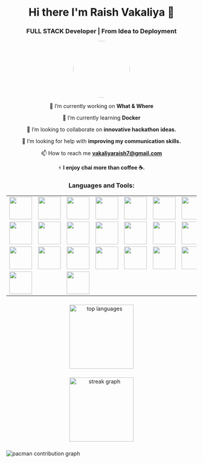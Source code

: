 <h1 align="center">Hi there I'm Raish Vakaliya 👋</h1>
<h3 align="center">FULL STACK Developer | From Idea to Deployment</h3>

<div align="center">
  <img src="https://pbs.twimg.com/profile_images/1911300982194962433/BoalmN03_200x200.jpg" 
     height="150" 
     style="border-radius: 50%;" />
</div>

<div align="center">

🔭 I’m currently working on **What & Where**

🌱 I’m currently learning **Docker**

👯 I’m looking to collaborate on **innovative hackathon ideas.**

🤝 I’m looking for help with **improving my communication skills.**

📫 How to reach me **vakaliyaraish7@gmail.com**

⚡ **I enjoy chai more than coffee ☕.**
</div>

<h3 align="center">Languages and Tools:</h3>
<div align="center">

| | | | | | | |
|---|---|---|---|---|---|---|
| <img src="https://skillicons.dev/icons?i=html" height="60" /> | <img src="https://skillicons.dev/icons?i=css" height="60" /> | <img src="https://skillicons.dev/icons?i=js" height="60" /> | <img src="https://skillicons.dev/icons?i=ts" height="60" /> | <img src="https://skillicons.dev/icons?i=c" height="60" /> | <img src="https://skillicons.dev/icons?i=cpp" height="60" /> | <img src="https://skillicons.dev/icons?i=py" height="60" /> |
| <img src="https://skillicons.dev/icons?i=react" height="60" /> | <img src="https://skillicons.dev/icons?i=vite" height="60" /> | <img src="https://skillicons.dev/icons?i=nodejs" height="60" /> | <img src="https://skillicons.dev/icons?i=express" height="60" /> | <img src="https://skillicons.dev/icons?i=electron" height="60" /> | <img src="https://skillicons.dev/icons?i=tailwind" height="60" /> | <img src="https://skillicons.dev/icons?i=git" height="60" /> |
| <img src="https://pbs.twimg.com/profile_images/1886599096636694528/0Y8VYt94_400x400.png" height="60" /> | <img src="https://skillicons.dev/icons?i=mongodb" height="60" /> | <img src="https://skillicons.dev/icons?i=supabase" height="60" /> | <img src="https://skillicons.dev/icons?i=netlify" height="60" /> | <img src="https://skillicons.dev/icons?i=vercel" height="60" /> | <img src="https://skillicons.dev/icons?i=github" height="60" /> | <img src="https://skillicons.dev/icons?i=postman" height="60" /> |
| <img src="https://avatars.githubusercontent.com/u/49538330?s=280&v=4" height="60" /> |  | <img src="https://resend.com/static/brand/resend-icon-black.svg" height="60" />  |  |  |  |  |

</div>

###

<div align="center">
  <img align="center" src="https://github-readme-stats.vercel.app/api/top-langs?username=raishvakaliya&show_icons=true&layout=compact&theme=dracula&locale=en&border_radius=5&hide_border=true&order=3" height="170" alt="top languages" />
</div>

###

<div align="center">
  <img src="https://streak-stats.demolab.com?user=RaishVakaliya&locale=en&mode=daily&theme=dracula&hide_border=true&border_radius=5&order=3" height="170" alt="streak graph"  />
</div>

###

<picture>
  <source media="(prefers-color-scheme: dark)" srcset="https://raw.githubusercontent.com/RaishVakaliya/RaishVakaliya/output/pacman-contribution-graph-dark.svg">
  <img alt="pacman contribution graph" src="https://raw.githubusercontent.com/RaishVakaliya/RaishVakaliya/output/pacman-contribution-graph.svg">
</picture>

###
